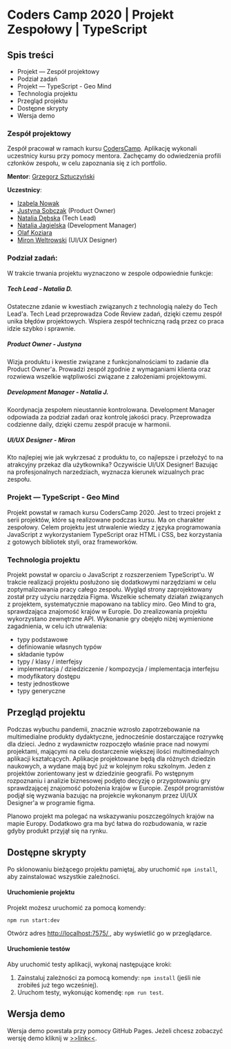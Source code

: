  # Coders Camp 2020 | Projekt Zespołowy | TypeScript
 
 ## Spis treści
 
 - Projekt — Zespół projektowy
 - Podział zadań
 - Projekt — TypeScript - Geo Mind
 - Technologia projektu
 - Przegląd projektu
 - Dostępne skrypty
 - Wersja demo
 
 ### Zespół projektowy
 
 Zespół pracował w ramach kursu [CodersCamp](CodersCamp.pl).
 Aplikację wykonali uczestnicy kursu przy pomocy mentora.
 Zachęcamy do odwiedzenia profili członków zespołu, w celu zapoznania się z ich portfolio.

**Mentor**: [Grzegorz Sztuczyński](https://github.com/farce1)

**Uczestnicy**:

- [Izabela Nowak](https://github.com/In2106)
- [Justyna Sobczak](https://github.com/s-justina) (Product Owner)
- [Natalia Dębska](https://github.com/talcia) (Tech Lead)
- [Natalia Jagielska](https://github.com/Natal1a) (Development Manager)
- [Olaf Koziara](https://github.com/Olaf-Koziara) 
- [Miron Weltrowski](https://github.com/miron54) (UI/UX Designer)

### Podział zadań:

W trakcie trwania projektu wyznaczono w zespole odpowiednie funkcje:

##### Tech Lead - Natalia D.

Ostateczne zdanie w kwestiach związanych z technologią należy do Tech Lead'a.
Tech Lead przeprowadza Code Review zadań, dzięki czemu zespół unika błędów projektowych.
Wspiera zespół techniczną radą przez co praca idzie szybko i sprawnie.

##### Product Owner - Justyna

Wizja produktu i kwestie związane z funkcjonalnościami to zadanie dla Product Owner'a.
Prowadzi zespół zgodnie z wymaganiami klienta oraz rozwiewa wszelkie wątpliwości 
związane z założeniami projektowymi.

##### Development Manager - Natalia J.

Koordynacja zespołem nieustannie kontrolowana.
Development Manager odpowiada za podział zadań oraz kontrolę jakości pracy.
Przeprowadza codzienne daily, dzięki czemu zespół pracuje w harmonii.

##### UI/UX Designer - Miron

Kto najlepiej wie jak wykrzesać z produktu to, co najlepsze i przełożyć to na 
atrakcyjny przekaz dla użytkownika? Oczywiście UI/UX Designer!
Bazując na profesjonalnych narzedziach, wyznacza kierunek wizualnych prac zespołu.

### Projekt — TypeScript - Geo Mind

Projekt powstał w ramach kursu CodersCamp 2020. Jest to trzeci projekt
z serii projektów, które są realizowane podczas kursu.
Ma on charakter zespołowy.
Celem projektu jest utrwalenie wiedzy z języka programowania JavaScript z wykorzystaniem
 TypeScript oraz HTML i CSS,
bez korzystania z gotowych bibliotek styli, oraz frameworków.

### Technologia projektu

Projekt powstał w oparciu o JavaScript z rozszerzeniem TypeScript'u.
W trakcie realizacji projektu posłużono się dodatkowymi narzędziami w celu zoptymalizowania
pracy całego zespołu.
Wygląd strony zaprojektowany został przy użyciu narzędzia Figma.
Wszelkie schematy działań związanych z projektem, systematycznie mapowano na tablicy miro.
Geo Mind to gra, sprawdzająca znajomość krajów w Europie.
Do zrealizowania projektu wykorzystano zewnętrzne API.
Wykonanie gry obejęło niżej wymienione zagadnienia, w celu ich utrwalenia:

- typy podstawowe
- definiowanie własnych typów
- składanie typów
- typy / klasy / interfejsy
- implementacja / dziedziczenie / kompozycja / implementacja interfejsu
- modyfikatory dostępu
- testy jednostkowe
- typy generyczne

## Przegląd projektu

Podczas wybuchu pandemii, znacznie wzrosło zapotrzebowanie na multimedialne produkty
 dydaktyczne, jednocześnie dostarczające rozrywkę dla dzieci.
Jedno z wydawnictw rozpoczęło właśnie prace nad nowymi projektami, mającymi na celu
dostarczenie większej ilości multimedialnych aplikacji kształcących. Aplikacje 
projektowane będą dla różnych dziedzin naukowych, a wydane mają być już w kolejnym 
roku szkolnym.
Jeden z projektów zorientowany jest w dziedzinie geografii.
Po wstępnym rozpoznaniu i analizie biznesowej podjęto decyzję o przygotowaniu 
gry sprawdzającej znajomość położenia krajów w Europie.
Zespół programistów podjął się wyzwania bazując na projekcie wykonanym przez 
UI/UX Designer'a w programie figma.

Planowo projekt ma polegać na wskazywaniu poszczególnych krajów na mapie Europy.
Dodatkowo gra ma być łatwa do rozbudowania, w razie gdyby produkt przyjął się na rynku.

## Dostępne skrypty

Po sklonowaniu bieżącego projektu pamiętaj, aby
uruchomić `npm install`, aby zainstalować wszystkie zależności.

#### Uruchomienie projektu

Projekt możesz uruchomić za pomocą komendy:

`npm run start:dev`

Otwórz adres [http://localhost:7575/
](/http://localhost:7575/), aby wyświetlić go w przeglądarce.

#### Uruchomienie testów

Aby uruchomić testy aplikacji, wykonaj następujące kroki:

1. Zainstaluj zależności za pomocą komendy: `npm install` (jeśli nie zrobiłeś już tego wcześniej).
1. Uruchom testy, wykonując komendę: `npm run test`. 

## Wersja demo

Wersja demo powstała przy pomocy GitHub Pages.
Jeżeli chcesz zobaczyć wersję demo kliknij
w [>>link<<](https://farce1.github.io/CodersCamp2020.Project.TypeScript/).
